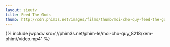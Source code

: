 ```yaml
---
layout: sieutv
title: Feed The Gods
thumb: http://cdn.phim3s.net/images/films/thumb/moi-cho-quy-feed-the-gods-2014.jpg
---
```

{% include jwpadv src='//phim3s.net/phim-le/moi-cho-quy_8218/xem-phim//video.mp4' %}